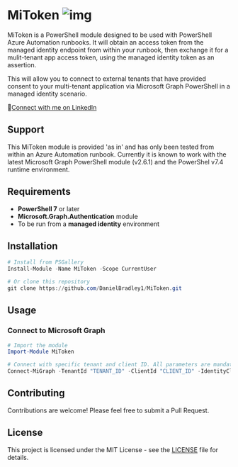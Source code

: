 
# MiToken ![img](https://ourcloudnetwork.com/wp-content/uploads/2025/03/GraphLogo45.png)

MiToken is a PowerShell module designed to be used with PowerShell Azure Automation runbooks. It will obtain an access token from the managed identity endpoint from within your runbook, then exchange it for a mulit-tenant app access token, using the managed identity token as an assertion. 

This will allow you to connect to external tenants that have provided consent to your multi-tenant application via Microsoft Graph PowerShell in a managed identity scenario.

🔗[Connect with me on LinkedIn](https://www.linkedin.com/in/danielbradley2/)

## Support
This MiToken module is provided 'as in' and has only been tested from within an Azure Automation runbook. Currently it is known to work with the latest Microsoft Graph PowerShell module (v2.6.1) and the PowerShel v7.4 runtime environment.



## Requirements

- **PowerShell 7** or later
- **Microsoft.Graph.Authentication** module
- To be run from a **managed identity** environment

## Installation

```powershell
# Install from PSGallery
Install-Module -Name MiToken -Scope CurrentUser

# Or clone this repository
git clone https://github.com/DanielBradley1/MiToken.git
```

## Usage

### Connect to Microsoft Graph

```powershell
# Import the module
Import-Module MiToken

# Connect with specific tenant and client ID. All parameters are mandatory.
Connect-MiGraph -TenantId "TENANT_ID" -ClientId "CLIENT_ID" -IdentityClientId "MANAGED_IDENTITY_CLIENT_ID"
```

## Contributing

Contributions are welcome! Please feel free to submit a Pull Request.

## License

This project is licensed under the MIT License - see the [LICENSE](LICENSE) file for details.